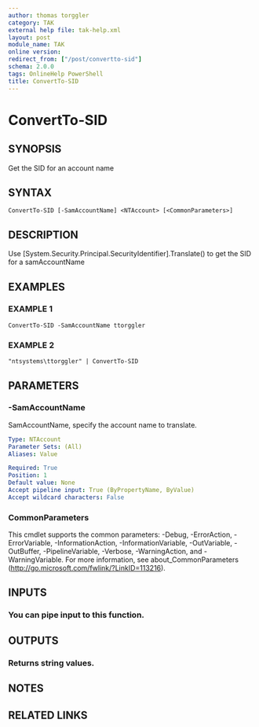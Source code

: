 ```yaml
---
author: thomas torggler
category: TAK
external help file: tak-help.xml
layout: post
module_name: TAK
online version:
redirect_from: ["/post/convertto-sid"]
schema: 2.0.0
tags: OnlineHelp PowerShell
title: ConvertTo-SID
---
```


# ConvertTo-SID

## SYNOPSIS
Get the SID for an account name

## SYNTAX

```
ConvertTo-SID [-SamAccountName] <NTAccount> [<CommonParameters>]
```

## DESCRIPTION
Use \[System.Security.Principal.SecurityIdentifier\].Translate() to get the SID for a samAccountName

## EXAMPLES

### EXAMPLE 1
```
ConvertTo-SID -SamAccountName ttorggler
```

### EXAMPLE 2
```
"ntsystems\ttorggler" | ConvertTo-SID
```

## PARAMETERS

### -SamAccountName
SamAccountName, specify the account name to translate.

```yaml
Type: NTAccount
Parameter Sets: (All)
Aliases: Value

Required: True
Position: 1
Default value: None
Accept pipeline input: True (ByPropertyName, ByValue)
Accept wildcard characters: False
```

### CommonParameters
This cmdlet supports the common parameters: -Debug, -ErrorAction, -ErrorVariable, -InformationAction, -InformationVariable, -OutVariable, -OutBuffer, -PipelineVariable, -Verbose, -WarningAction, and -WarningVariable.
For more information, see about_CommonParameters (http://go.microsoft.com/fwlink/?LinkID=113216).

## INPUTS

### You can pipe input to this function.

## OUTPUTS

### Returns string values.

## NOTES

## RELATED LINKS
